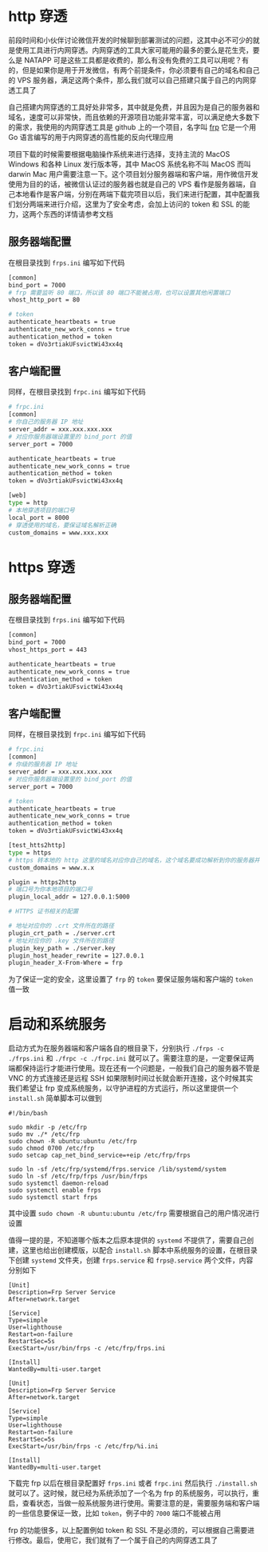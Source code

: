 # http 穿透

前段时间和小伙伴讨论微信开发的时候聊到部署测试的问题，这其中必不可少的就是使用工具进行内网穿透。内网穿透的工具大家可能用的最多的要么是花生壳，要么是 NATAPP 可是这些工具都是收费的，那么有没有免费的工具可以用呢？有的，但是如果你是用于开发微信，有两个前提条件，你必须要有自己的域名和自己的 VPS 服务器，满足这两个条件，那么我们就可以自己搭建只属于自己的内网穿透工具了

自己搭建内网穿透的工具好处非常多，其中就是免费，并且因为是自己的服务器和域名，速度可以非常快，而且依赖的开源项目功能非常丰富，可以满足绝大多数下的需求，我使用的内网穿透工具是 github 上的一个项目，名字叫 [frp](https://github.com/fatedier/frp) 它是一个用 Go 语言编写的用于内网穿透的高性能的反向代理应用

项目下载的时候需要根据电脑操作系统来进行选择，支持主流的 MacOS Windows 和各种 Linux 发行版本等，其中 MacOS 系统名称不叫 MacOS 而叫 darwin Mac 用户需要注意一下。这个项目划分服务器端和客户端，用作微信开发使用为目的的话，被微信认证过的服务器也就是自己的 VPS 看作是服务器端，自己本地看作是客户端，分别在两端下载完项目以后，我们来进行配置，其中配置我们划分两端来进行介绍，这里为了安全考虑，会加上访问的 token 和 SSL 的能力，这两个东西的详情请参考文档

## 服务器端配置

在根目录找到 `frps.ini` 编写如下代码

```bash
[common]
bind_port = 7000
# frp 需要监听 80 端口，所以该 80 端口不能被占用，也可以设置其他闲置端口
vhost_http_port = 80

# token
authenticate_heartbeats = true
authenticate_new_work_conns = true
authentication_method = token
token = dVo3rtiakUFsvictWi43xx4q
``` 

## 客户端配置

同样，在根目录找到 `frpc.ini` 编写如下代码

```bash
# frpc.ini
[common]
# 你自己的服务器 IP 地址
server_addr = xxx.xxx.xxx.xxx 
# 对应你服务器端设置里的 bind_port 的值
server_port = 7000

authenticate_heartbeats = true
authenticate_new_work_conns = true
authentication_method = token
token = dVo3rtiakUFsvictWi43xx4q

[web]
type = http
# 本地穿透项目的端口号
local_port = 8000
# 穿透使用的域名，要保证域名解析正确
custom_domains = www.xxx.xxx
```

# https 穿透

## 服务器端配置

在根目录找到 `frps.ini` 编写如下代码

```bash
[common]
bind_port = 7000
vhost_https_port = 443

authenticate_heartbeats = true
authenticate_new_work_conns = true
authentication_method = token
token = dVo3rtiakUFsvictWi43xx4q
``` 

## 客户端配置

同样，在根目录找到 `frpc.ini` 编写如下代码

```bash
# frpc.ini
[common]
# 你级的服务器 IP 地址
server_addr = xxx.xxx.xxx.xxx
# 对应你服务器端设置里的 bind_port 的值
server_port = 7000

# token
authenticate_heartbeats = true
authenticate_new_work_conns = true
authentication_method = token
token = dVo3rtiakUFsvictWi43xx4q

[test_htts2http]
type = https
# https 转本地的 http 这里的域名对应你自己的域名，这个域名要成功解析到你的服务器并且保证可用
custom_domains = www.x.x

plugin = https2http
# 端口号为你本地项目的端口号
plugin_local_addr = 127.0.0.1:5000

# HTTPS 证书相关的配置

# 地址对应你的 .crt 文件所在的路径
plugin_crt_path = ./server.crt
# 地址对应你的 .key 文件所在的路径
plugin_key_path = ./server.key
plugin_host_header_rewrite = 127.0.0.1
plugin_header_X-From-Where = frp
```

为了保证一定的安全，这里设置了 `frp` 的 `token` 要保证服务端和客户端的 `token` 值一致

# 启动和系统服务

启动方式为在服务器端和客户端各自的根目录下，分别执行 `./frps -c ./frps.ini` 和 `./frpc -c ./frpc.ini` 就可以了。需要注意的是，一定要保证两端都保持运行才能进行使用。现在还有一个问题是，一般我们自己的服务器不管是 VNC 的方式连接还是远程 SSH 如果限制时间过长就会断开连接，这个时候其实我们希望让 frp 变成系统服务，以守护进程的方式运行，所以这里提供一个 `install.sh` 简单脚本可以做到 

```
#!/bin/bash

sudo mkdir -p /etc/frp
sudo mv ./* /etc/frp
sudo chown -R ubuntu:ubuntu /etc/frp
sudo chmod 0700 /etc/frp
sudo setcap cap_net_bind_service=+eip /etc/frp/frps

sudo ln -sf /etc/frp/systemd/frps.service /lib/systemd/system
sudo ln -sf /etc/frp/frps /usr/bin/frps
sudo systemctl daemon-reload
sudo systemctl enable frps
sudo systemctl start frps
```

其中设置 `sudo chown -R ubuntu:ubuntu /etc/frp` 需要根据自己的用户情况进行设置

值得一提的是，不知道哪个版本之后原本提供的 `systemd` 不提供了，需要自己创建，这里也给出创建模版，以配合 `install.sh` 脚本中系统服务的设置，在根目录下创建 `systemd` 文件夹，创建 `frps.service` 和 `frps@.service` 两个文件，内容分别如下

```
[Unit]
Description=Frp Server Service
After=network.target

[Service]
Type=simple
User=lighthouse
Restart=on-failure
RestartSec=5s
ExecStart=/usr/bin/frps -c /etc/frp/frps.ini

[Install]
WantedBy=multi-user.target
```

```
[Unit]
Description=Frp Server Service
After=network.target

[Service]
Type=simple
User=lighthouse
Restart=on-failure
RestartSec=5s
ExecStart=/usr/bin/frps -c /etc/frp/%i.ini

[Install]
WantedBy=multi-user.target
```

下载完 frp 以后在根目录配置好 `frps.ini` 或者 `frpc.ini` 然后执行 `./install.sh` 就可以了。这时候，就已经为系统添加了一个名为 frp 的系统服务，可以执行，重启，查看状态，当做一般系统服务进行使用。需要注意的是，需要服务端和客户端的一些信息要保证一致，比如 `token`，例子中的 `7000` 端口不能被占用

frp 的功能很多，以上配置例如 token 和 SSL 不是必须的，可以根据自己需要进行修改。最后，使用它，我们就有了一个属于自己的内网穿透工具了
